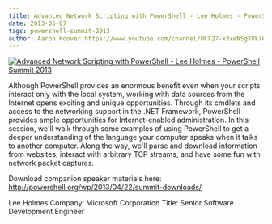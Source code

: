 ```yaml
---
title: Advanced Network Scripting with PowerShell - Lee Holmes - PowerShell Summit 2013
date: 2013-05-07
tags: powershell-summit-2013
author: Aaron Hoover https://www.youtube.com/channel/UCX27-k3xeNSgXVklCx-dnXQ
---
```


[![Advanced Network Scripting with PowerShell - Lee Holmes - PowerShell Summit 2013](https://i3.ytimg.com/vi/jMVBN5V0G4Y/hqdefault.jpg "Advanced Network Scripting with PowerShell - Lee Holmes - PowerShell Summit 2013")](https://www.youtube.com/watch?v=jMVBN5V0G4Y)

Although PowerShell provides an enormous benefit even when your scripts interact only with the local system, working with data sources from the Internet opens exciting and unique opportunities. Through its cmdlets and access to the networking support in the .NET Framework, PowerShell provides ample opportunities for Internet-enabled administration. In this session, we'll walk through some examples of using PowerShell to get a deeper understanding of the language your computer speaks when it talks to another computer. Along the way, we'll parse and download information from websites, interact with arbitrary TCP streams, and have some fun with network packet captures.

Download companion speaker materials here: 
http://powershell.org/wp/2013/04/22/summit-downloads/

Lee Holmes
Company: Microsoft Corporation
Title: Senior Software Development Engineer
